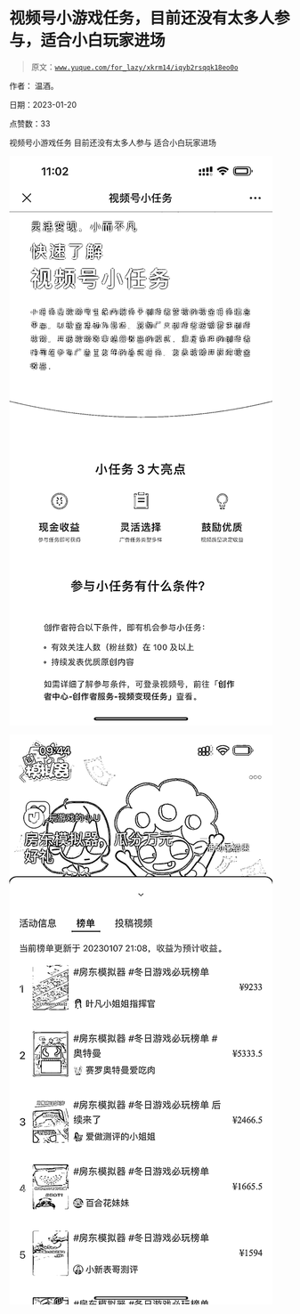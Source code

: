 # 视频号小游戏任务，目前还没有太多人参与，适合小白玩家进场

> 原文：[`www.yuque.com/for_lazy/xkrm14/iqyb2rsqqk18eo0o`](https://www.yuque.com/for_lazy/xkrm14/iqyb2rsqqk18eo0o)

作者： 温酒。 

日期：2023-01-20 

点赞数：33 

视频号小游戏任务 目前还没有太多人参与 适合小白玩家进场 

![](img/b813287c779a887ec4e0de067deb679d.png) 

![](img/ffd9790afc3f3d8b975403079a383047.png) 

